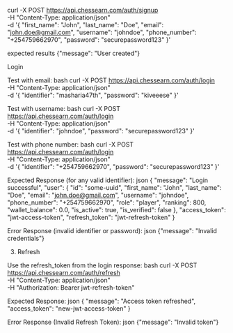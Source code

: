 curl -X POST https://api.chessearn.com/auth/signup \
  -H "Content-Type: application/json" \
  -d '{
    "first_name": "John",
    "last_name": "Doe",
    "email": "john.doe@gmail.com",
    "username": "johndoe",
    "phone_number": "+254759662970",
    "password": "securepassword123"
  }'

  expected results 
  {"message": "User created"}

  Login

Test with email:
bash
curl -X POST  https://api.chessearn.com/auth/login \
  -H "Content-Type: application/json" \
  -d '{
    "identifier": "masharia47th",
    "password": "kiveeese"
  }'

Test with username:
bash
curl -X POST https://api.chessearn.com/auth/login \
  -H "Content-Type: application/json" \
  -d '{
    "identifier": "johndoe",
    "password": "securepassword123"
  }'

Test with phone number:
bash
curl -X POST https://api.chessearn.com/auth/login \
  -H "Content-Type: application/json" \
  -d '{
    "identifier": "+254759662970",
    "password": "securepassword123"
  }'

Expected Response (for any valid identifier):
json
{
  "message": "Login successful",
  "user": {
    "id": "some-uuid",
    "first_name": "John",
    "last_name": "Doe",
    "email": "john.doe@gmail.com",
    "username": "johndoe",
    "phone_number": "+254759662970",
    "role": "player",
    "ranking": 800,
    "wallet_balance": 0.0,
    "is_active": true,
    "is_verified": false
  },
  "access_token": "jwt-access-token",
  "refresh_token": "jwt-refresh-token"
}

Error Response (invalid identifier or password):
json
{"message": "Invalid credentials"}

3. Refresh

Use the refresh_token from the login response:
bash
curl -X POST https://api.chessearn.com/auth/refresh \
  -H "Content-Type: application/json" \
  -H "Authorization: Bearer jwt-refresh-token"

Expected Response:
json
{
  "message": "Access token refreshed",
  "access_token": "new-jwt-access-token"
}

Error Response (Invalid Refresh Token):
json
{"message": "Invalid token"}